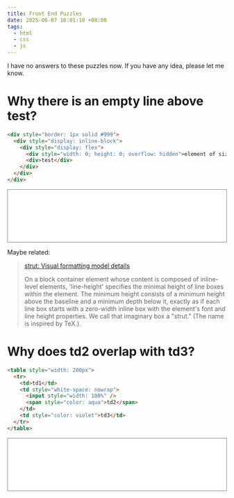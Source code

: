 ```yaml
---
title: Front End Puzzles
date: 2025-06-07 16:01:10 +08:00
tags:
  - html
  - css
  - js
---
```


I have no answers to these puzzles now. If you have any idea, please let me know.

# Why there is an empty line above test?

```html
<div style="border: 1px solid #999">
  <div style="display: inline-block">
    <div style="display: flex">
      <div style="width: 0; height: 0; overflow: hidden">element of size 0</div>
      <div>test</div>
    </div>
  </div>
</div>
```

<iframe width="100%" height="120px" style="border: 1px solid gray" src="/blogs/demo/front-end-puzzles/inline-block-flex-height.html"></iframe>

Maybe related:

> [strut: Visual formatting model details](https://www.w3.org/TR/CSS2/visudet.html#strut)
>
> On a block container element whose content is composed of inline-level elements, 'line-height' specifies the minimal height of line boxes within the element. The minimum height consists of a minimum height above the baseline and a minimum depth below it, exactly as if each line box starts with a zero-width inline box with the element's font and line height properties. We call that imaginary box a "strut." (The name is inspired by TeX.).

# Why does td2 overlap with td3?

```html
<table style="width: 200px">
  <tr>
    <td>td1</td>
    <td style="white-space: nowrap">
      <input style="width: 100%" />
      <span style="color: aqua">td2</span>
    </td>
    <td style="color: violet">td3</td>
  </tr>
</table>
```

<iframe width="100%" height="120px" style="border: 1px solid gray" src="/blogs/demo/front-end-puzzles/table-input-width.html"></iframe>
